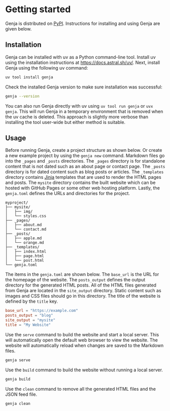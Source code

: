 # Getting started

Genja is distributed on [PyPI](https://pypi.org/project/genja/). Instructions for installing and using Genja are given below.

## Installation

Genja can be installed with uv as a Python command-line tool. Install uv using the installation instructions at <https://docs.astral.sh/uv/>. Next, install Genja using the following uv command:

```bash
uv tool install genja
```

Check the installed Genja version to make sure installation was successful:

```bash
genja --version
```

You can also run Genja directly with uv using `uv tool run genja` or `uvx genja`. This will run Genja in a temporary environment that is removed when the uv cache is deleted. This approach is slightly more verbose than installing the tool user-wide but either method is suitable.

## Usage

Before running Genja, create a project structure as shown below. Or create a new example project by using the `genja new` command. Markdown files go into the `_pages` and `_posts` directories. The `_pages` directory is for standalone content that is not dated such as an about page or contact page. The `_posts` directory is for dated content such as blog posts or articles. The `_templates` directory contains [Jinja](https://jinja.palletsprojects.com) templates that are used to render the HTML pages and posts. The `mysite` directory contains the built website which can be hosted with GitHub Pages or some other web hosting platform. Lastly, the `genja.toml` defines the URLs and directories for the project.

```text
myproject/
├── mysite/
│   ├── img/
│   └── styles.css
├── _pages/
│   ├── about.md
│   └── contact.md
├── _posts/
│   ├── apple.md
│   └── orange.md
├── _templates/
│   ├── index.html
│   ├── page.html
│   └── post.html
└── genja.toml
```

The items in the `genja.toml` are shown below. The `base_url` is the URL for the homepage of the website. The `posts_output` defines the output directory for the generated HTML posts. All of the HTML files generated from Genja are located in the `site_output` directory. Static content such as images and CSS files should go in this directory. The title of the website is defined by the `title` key.

```toml
base_url = "https://example.com"
posts_output = "blog"
site_output = "mysite"
title = "My Website"
```

Use the `serve` command to build the website and start a local server. This will automatically open the default web browser to view the website. The website will automatically reload when changes are saved to the Markdown files.

```bash
genja serve
```

Use the `build` command to build the website without running a local server.

```bash
genja build
```

Use the `clean` command to remove all the generated HTML files and the JSON feed file.

```bash
genja clean
```
